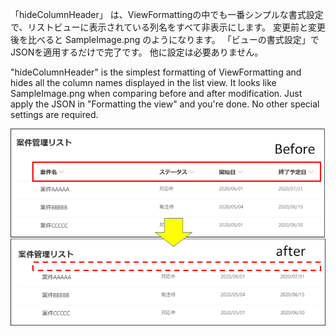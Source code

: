 「hideColumnHeader」 は、ViewFormattingの中でも一番シンプルな書式設定で、リストビューに表示されている列名をすべて非表示にします。
変更前と変更後を比べると SampleImage.png のようになります。
「ビューの書式設定」でJSONを適用するだけで完了です。
他に設定は必要ありません。

"hideColumnHeader" is the simplest formatting of ViewFormatting and hides all the column names displayed in the list view.
It looks like SampleImage.png when comparing before and after modification.
Just apply the JSON in "Formatting the view" and you're done.
No other special settings are required.

![サンプルイメージ](https://github.com/KuramotoYu/SPO-List-Formatting/blob/master/view-formatting-samples/hideColumnHeader/image.png)
